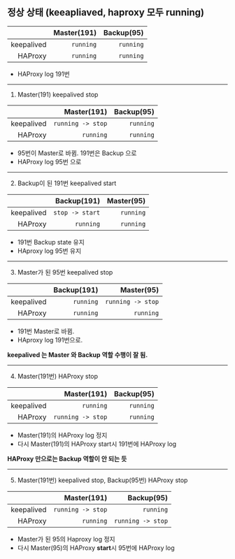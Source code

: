 ## 정상 상태 (keeapliaved, haproxy 모두 running)
| | Master(191) | Backup(95) |
| ---: | ---: | ---: |
| keepalived | `running` | `running` |
| HAProxy | `running` | `running` |
- HAProxy log 191번
***

1. Master(191) keepalived stop

| | Master(191) | Backup(95) |
| ---: | ---: | ---: |
| keepalived | `running -> stop` | `running` |
| HAProxy | `running` | `running` |
- 95번이 Master로 바뀜. 191번은 Backup 으로
- HAProxy log 95번 으로
***
2. Backup이 된 191번 keepalived start

| | Backup(191) | Master(95) |
| ---: | ---: | ---: |
| keepalived | `stop -> start` | `running` |
| HAProxy | `running` | `running` |
- 191번 Backup state 유지
- HAproxy log 95번 유지
***
3. Master가 된 95번 keepalived stop

| | Backup(191) | Master(95) |
| ---: | ---: | ---: |
| keepalived | `running` | `running -> stop` |
| HAProxy | `running` | `running` |
- 191번 Master로 바뀜. 
- HAproxy log 191번으로.

**keepalived 는 Master 와 Backup 역할 수행이 잘 됨.**
***
4. Master(191번) HAProxy stop

| | Master(191) | Backup(95) |
| ---: | ---: | ---: |
| keepalived | `running` | `running` |
| HAProxy | `running -> stop` | `running` |
- Master(191)의 HAProxy log 정지
- 다시 Master(191)의 HAProxy start시 191번에 HAProxy log

**HAProxy 만으로는 Backup 역할이 안 되는 듯**
***
5. Master(191번) keepalived stop, Backup(95번) HAProxy stop

| | Master(191) | Backup(95) |
| ---: | ---: | ---: |
| keepalived | `running -> stop` | `running` |
| HAProxy | `running` | `running -> stop` |
- Master가 된 95의 Haproxy log  정지
- 다시 Master(95)의 HAProxy **start**시 95번에 HAProxy log
